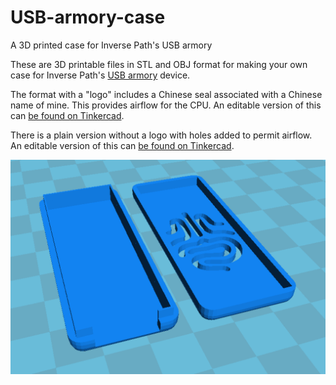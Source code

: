 # USB-armory-case
A 3D printed case for Inverse Path's USB armory

These are 3D printable files in STL and OBJ format for making your own case for Inverse Path's [USB armory](http://inversepath.com/usbarmory.html) device.

The format with a "logo" includes a Chinese seal associated with a Chinese name of mine. This provides airflow for the CPU. An editable version of this can [be found on Tinkercad](https://www.tinkercad.com/things/fDo2lkZYljE-usb-armory-case-round-edge-logo).

There is a plain version without a logo with holes added to permit airflow. An editable version of this can [be found on Tinkercad](https://www.tinkercad.com/things/0hIxW1r2U5h-usb-armory-case-round-edge).

![case](case.png)


 